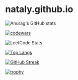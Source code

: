# nataly.github.io

![Anurag's GitHub stats](https://github-readme-stats.vercel.app/api?username=Nataly4444&show_icons=true&theme=swift)

[![codewars](https://www.codewars.com/users/Nataly4444/badges/large?theme=light)](https://www.codewars.com/users/Nataly4444)

![LeetCode Stats](https://leetcard.jacoblin.cool/Nataly4444?theme=wtf&font=Kulim%20Park&ext=heatmap)

[![Top Langs](https://github-readme-stats.vercel.app/api/top-langs/?username=Nataly4444&layout=compact)](https://github.com/anuraghazra/github-readme-stats)

[![GitHub Streak](https://github-readme-streak-stats.herokuapp.com/?user=Nataly4444&theme=light)](https://git.io/streak-stats)

[![trophy](https://github-profile-trophy.vercel.app/?username=Nataly4444&theme=oldie)](https://github.com/ryo-ma/github-profile-trophy)

